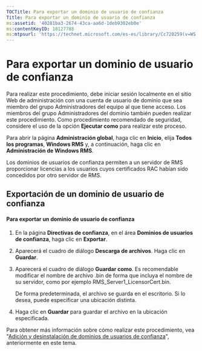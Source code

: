 ```yaml
---
TOCTitle: Para exportar un dominio de usuario de confianza
Title: Para exportar un dominio de usuario de confianza
ms:assetid: '40281ba3-2674-43ca-aa6d-1deb9302eb0e'
ms:contentKeyID: 18127788
ms:mtpsurl: 'https://technet.microsoft.com/es-es/library/Cc720259(v=WS.10)'
---
```


Para exportar un dominio de usuario de confianza
================================================

Para realizar este procedimiento, debe iniciar sesión localmente en el sitio Web de administración con una cuenta de usuario de dominio que sea miembro del grupo Administradores del equipo al que tiene acceso. Los miembros del grupo Administradores del dominio también pueden realizar este procedimiento. Como procedimiento recomendado de seguridad, considere el uso de la opción **Ejecutar como** para realizar este proceso.

Para abrir la página **Administración global**, haga clic en **Inicio**, elija **Todos los programas**, **Windows RMS** y, a continuación, haga clic en **Administración de Windows RMS**.

Los dominios de usuarios de confianza permiten a un servidor de RMS proporcionar licencias a los usuarios cuyos certificados RAC habían sido concedidos por otro servidor de RMS.

Exportación de un dominio de usuario de confianza
-------------------------------------------------

#### Para exportar un dominio de usuario de confianza

1.  En la página **Directivas de confianza**, en el área **Dominios de usuarios de confianza**, haga clic en **Exportar**.

2.  Aparecerá el cuadro de diálogo **Descarga de archivos**. Haga clic en **Guardar**.

3.  Aparecerá el cuadro de diálogo **Guardar como**. Es recomendable modificar el nombre de archivo .bin de forma que incluya el nombre de su servidor, como por ejemplo RMS\_Server1\_LicensorCert.bin.

    De forma predeterminada, el archivo se guarda en el escritorio. Si lo desea, puede especificar una ubicación distinta.

4.  Haga clic en **Guardar** para guardar el archivo en la ubicación especificada.

Para obtener más información sobre cómo realizar este procedimiento, vea "[Adición y desinstalación de dominios de usuarios de confianza](https://technet.microsoft.com/7c440b15-01c4-49f1-b43c-00f67f3388c1)", anteriormente en este tema.
